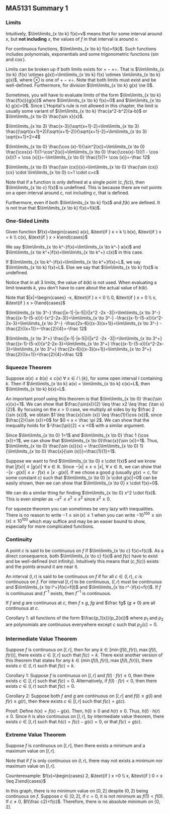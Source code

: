 ## MA5131 Summary 1

### Limits

Intuitively, $\lim\limits_{x \to k} f(x)=v$ means that for some interval around $x$, but **not including** $x$, the values of $f$ in that interval is around $v$.

For continuous functions, $\lim\limits_{x \to k} f(x)=f(k)$. Such functions includes polynomials, exponentials and some trigonometric functions ($\sin$ and $\cos$).

Limits can be broken up if both limits exists for $+-\times \div$. That is $\lim\limits_{x \to k} (f(x) \otimes g(x))=\lim\limits_{x \to k} f(x) \otimes \lim\limits_{x \to k} g(x)$, where $\otimes$ is one of $+-\times \div$. Note that both limits must exist and be well-defined. Furthermore, for division $\lim\limits_{x \to k} g(x) \ne 0$.

Sometimes, you will have to evaluate limits of the form $\lim\limits_{x \to k} \frac{f(x)}{g(x)}$ where $\lim\limits_{x \to k} f(x)=0$ and $\lim\limits_{x \to k} g(x)=0$. Since L'Hopital's rule is not allowed in this chapter, the limit is usually some variant of  $\lim\limits_{x \to k} \frac{a^2-b^2}{a-b}$ or $\lim\limits_{x \to 0} \frac{\sin x}{x}$.

$\lim\limits_{x \to 3} \frac{x-3}{\sqrt{x+1}-2}=\lim\limits_{x \to 3} \frac{(\sqrt{x+1}+2)(\sqrt{x+1}-2)}{\sqrt{x+1}-2}=\lim\limits_{x \to 3} \sqrt{x+1}+2=4$

$\lim\limits_{x \to 0} \frac{\cos (x)-1}{\sin^2(x)}=\lim\limits_{x \to 0} \frac{\cos(x)-1}{1-\cos^2(x)}=\lim\limits_{x \to 0} \frac{\cos(x)-1}{(1 - \cos (x))(1 + \cos (x))}=-\lim\limits_{x \to 0} \frac{1}{1+ \cos (x)}=-\frac 12$

$\lim\limits_{x \to 0} \frac{\sin  (cx)}{x}=\lim\limits_{x \to 0} \frac{\sin  (cx)}{cx} \cdot \lim\limits_{x \to 0} c=1 \cdot c=c$

Note that if a function is only defined at a single point $(c,f(c))$, then $\lim\limits_{x \to c} f(x)$ is undefined. This is because there are not points on a open interval around $c$, not including $c$, that is defined.

Furthermore, even if both $\lim\limits_{x \to k} f(x)$ and $f(k)$ are defined. It is not true that $\lim\limits_{x \to k} f(x)=f(k)$.

### One-Sided Limits

Given function $f(x)=\begin{cases} a(x), &\text{if } x < k \\ b(x), &\text{if } x = k \\ c(x), &\text{if } x > k\end{cases}$ 

We say $\lim\limits_{x \to k^-}f(x)=\lim\limits_{x \to k^-} a(x)$ and $\lim\limits_{x \to k^+}f(x)=\lim\limits_{x \to k^+} c(x)$ in this case.

If $\lim\limits_{x \to k^-}f(x)=\lim\limits_{x \to k^+}f(x)=L$, we say $\lim\limits_{x \to k} f(x)=L$. Else we say that $\lim\limits_{x \to k} f(x)$ is undefined.

Notice that in all $3$ limits, the value of $b(k)$ is not used. When evaluating a limit towards $k$, you don't have to care about the actual value of $b(k)$.

Note that $|x|=\begin{cases} -x, &\text{if } x < 0 \\ 0, &\text{if } x = 0 \\ x, &\text{if } x > 0\end{cases}$

$\lim\limits_{x \to 3^-} \frac{|x-1|-|x-5|}{|x^2 -2x -3|}=\lim\limits_{x \to 3^-} \frac{(x-1)-(5-x)}{-(x^2-2x-3)}=\lim\limits_{x \to 3^-} -\frac{(x-1)-(5-x)}{x^2-2x-3}=\lim\limits_{x \to 3^-} -\frac{2x-6}{(x-3)(x+1)}=\lim\limits_{x \to 3^-} -\frac{2}{(x+1)}=-\frac{2}{4}=-\frac 12$

$\lim\limits_{x \to 3^+} \frac{|x-1|-|x-5|}{|x^2 -2x -3|}=\lim\limits_{x \to 3^+} \frac{(x-1)-(5-x)}{x^2-2x-3}=\lim\limits_{x \to 3^+} \frac{(x-1)-(5-x)}{x^2-2x-3}=\lim\limits_{x \to 3^+} \frac{2x-6}{(x-3)(x+1)}=\lim\limits_{x \to 3^+} \frac{2}{(x+1)}=\frac{2}{4}=\frac 12$

### Squeeze Theorem

Suppose $a(x) \leq b(x) \leq c(x) ~\forall~ x \in I \setminus \{k\}$, for some open interval $I$ containing $k$. Then if $\lim\limits_{x \to k} a(x) = \lim\limits_{x \to k} c(x)=L$, then $\lim\limits_{x \to k} b(x)=L$.

An important proof using this theorem is that $\lim\limits_{x \to 0} \frac{\sin x}{x}=1$. We can show that $\frac{\sin(x)}{2} \leq \frac x2 \leq \frac {\tan x}{2}$. By focusing on the $x > 0$ case, we multiply all sides by by $\frac 2 {\sin (x)}$, we obtain $1 \leq \frac{x}{\sin (x)} \leq \frac{1}{\cos (x)}$, since $\frac{2}{\sin (x)}>0$ for $0 < x < \frac \pi 2$. We can show that the inequality holds for $-\frac{\pi}{2} < x <0$ with a similar argument. 

Since $\lim\limits_{x \to 0} 1=1$ and $\lim\limits_{x \to 0} \frac 1 {\cos (x)}=1$, we can show that $\lim\limits_{x \to 0}\frac{x}{\sin (x)}=1$. Thus, $\lim\limits_{x \to 0} \frac{\sin (x)}{x} = \frac{\lim\limits_{x \to 0} 1}{\lim\limits_{x \to 0} \frac{x}{\sin (x)}}=\frac{1}{1}=1$. 

Suppose we want to find $\lim\limits_{x \to 0} x \cdot f(x)$ and we know that $|f(x)| \leq |g(x)| ~\forall~ x \in \mathbb{R}$. Since $-|x| \leq x \leq |x|, ~\forall~ x \in \mathbb{R}$, we can show that $-|x \cdot g(x)| \leq x \cdot f(x) \leq |x \cdot g(x)|$. If we chose a good $g$ (usually $g(x)=c$, for some constant $c$) such that $\lim\limits_{x \to 0} |x \cdot g(x)|=0$ can be easily shown, then we can show that $\lim\limits_{x \to 0} x \cdot f(x)=0$.

We can do a similar thing for finding $\lim\limits_{x \to 0} x^2 \cdot f(x)$. This is even simpler as $- x^2 \leq x^2 \leq x^2$ since $x^2 \geq 0$. 

For squeeze theorem you can sometimes be very lazy with inequalities. There is no reason to write $-1 \leq \sin (x) \leq 1$ when you can write $-10^{100} \leq \sin (x) \leq 10^{100}$ which may suffice and may be an easier bound to show, especially for more complicated functions.

### Continuity

A point $c$ is said to be continuous on $f$ if $\lim\limits_{x \to c} f(x)=f(c)$. As a direct consequence, both $\lim\limits_{x \to c} f(x)$ and $f(c)$ have to exist and be well-defined (not infinity). Intuitively this means that $(c,f(c))$ exists and the points around it are near it.

An interval $(l,r)$ is said to be continuous on $f$ if for all $c \in (l,r)$, $c$ is continuous on $f$. For interval $[l,r]$ to be continuous, $(l,r)$ must be continuous and $\lim\limits_{x \to l^+}f(x)=f(l)$ and $\lim\limits_{x \to r^-}f(x)=f(r)$.
If $f$ is continuous and $f^{-1}$ exists, then $f^{-1}$ is continuous.

If $f$ and $g$ are continuous at $c$, then $f \pm g$, $fg$ and $\frac fg$ ($g \ne 0$) are all continuous at $c$.

Corollary 1: all functions of the form $\frac{p_1(x)}{p_2(x)}$ where $p_1$ and $p_2$ are polynomials are continuous everywhere except $c$ such that $p_2(c)=0$.

### Intermediate Value Theorem

Suppose $f$ is continuous on $[l,r]$, then for any $k \in [\min(f(l),f(r)), \max(f(l),f(r))]$, there exists $c \in [l,r]$ such that $f(c)=k$. There exist another version of this theorem that states for any $k \in (\min(f(l),f(r)), \max(f(l),f(r)))$, there exists $c \in (l,r)$ such that $f(c)=k$.

Corollary 1: Suppose $f$ is continuous on $[l,r]$ and $f(l) \cdot f(r) \leq 0$, then there exists $c \in [l,r]$ such that $f(c)=0$. Alternatively, if  $f(l) \cdot f(r) < 0$, then there exists $c \in (l,r)$ such that $f(c)=0$.

Corollary 2: Suppose both $f$ and $g$ are continuous on $[l,r]$ and $f(l) \leq g(l)$ and $f(r) \geq g(r)$, then there exists $c \in [l,r]$ such that $f(c)=g(c)$.

Proof: Define $h(x)=f(x)-g(x)$. Then, $h(l) \geq 0$ and $h(r) \leq 0$. Thus, $h(l) \cdot h(r) \leq 0$. Since $h$ is also continuous on $[l,r]$, by intermediate value theorem, there exists $c\in [l,r]$ such that $h(c)=f(c)-g(c)=0$, or that  $f(c)=g(c)$.

### Extreme Value Theorem

Suppose $f$ is continuous on $[l,r]$, then there exists a minimum and a maximum value on $[l,r]$.

Note that if $f$ is only continuous on $(l,r)$, there may not exists a minimum nor maximum value on $[l,r]$.

Counterexample: $f(x)=\begin{cases} 2, &\text{if } x =0 \\ x, &\text{if } 0 < x \leq 2\end{cases}$ 

In this graph, there is no minimum value on $[0,2]$ despite $(0,2)$ being continuous on $f$. Suppose $c \in [0,2]$, if $c=0$, it is not minimum as $f(1)<f(0)$. If $c \ne 0$, $f(\frac c2)<f(c)$. Therefore, there is no absolute minimum on $[0,2]$.
